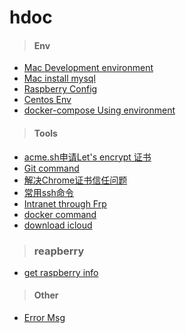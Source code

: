# hdoc

> #### Env

 - [Mac Development environment](./docs/mac_env.md)
 - [Mac install mysql](./docs/mac_install_mysql.md)
 - [Raspberry Config](./docs/raspberry_config.md)
 - [Centos Env](./docs/centos_env.md)
 - [docker-compose Using environment](./docs/docker_ng_env.md)

> #### Tools
 - [acme.sh申请Let's encrypt 证书](https://github.com/hackshen/docker/blob/master/ssl/readme.md)
 - [Git command](./docs/git_command.md)
 - [解决Chrome证书信任问题](./docs/ssl.md)
 - [常用ssh命令](./docs/ssh.md)
 - [Intranet through Frp](./docs/frp.md)
 - [docker command](./docs/docker_cmd.md)
 - [download icloud](./docs/download_icloud.md)
 
 > ### reapberry
  - [get raspberry info](./docs/get_raspberry_info.md)



> #### Other
 - [Error Msg](./docs/message.md)
